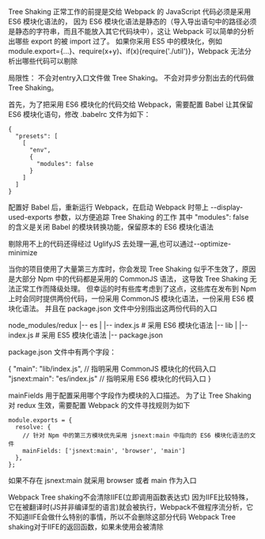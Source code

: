 Tree Shaking 正常工作的前提是交给 Webpack 的 JavaScript 代码必须是采用 ES6 模块化语法的， 因为 ES6 模块化语法是静态的（导入导出语句中的路径必须是静态的字符串，而且不能放入其它代码块中），这让 Webpack 可以简单的分析出哪些 export 的被 import 过了。 如果你采用 ES5 中的模块化，例如 module.export={...}、require(x+y)、if(x){require('./util')}，Webpack 无法分析出哪些代码可以剔除

局限性：
不会对entry入口文件做 Tree Shaking。
不会对异步分割出去的代码做 Tree Shaking。

首先，为了把采用 ES6 模块化的代码交给 Webpack，需要配置 Babel 让其保留 ES6 模块化语句，修改 .babelrc 文件为如下：
```
{
  "presets": [
    [
      "env",
      {
        "modules": false
      }
    ]
  ]
}
```
配置好 Babel 后，重新运行 Webpack，在启动 Webpack 时带上 --display-used-exports 参数，以方便追踪 Tree Shaking 的工作
其中 "modules": false 的含义是关闭 Babel 的模块转换功能，保留原本的 ES6 模块化语法


剔除用不上的代码还得经过 UglifyJS 去处理一遍,也可以通过--optimize-minimize

当你的项目使用了大量第三方库时，你会发现 Tree Shaking 似乎不生效了，原因是大部分 Npm 中的代码都是采用的 CommonJS 语法， 这导致 Tree Shaking 无法正常工作而降级处理。 但幸运的时有些库考虑到了这点，这些库在发布到 Npm 上时会同时提供两份代码，一份采用 CommonJS 模块化语法，一份采用 ES6 模块化语法。 并且在 package.json 文件中分别指出这两份代码的入口

node_modules/redux
|-- es
|   |-- index.js # 采用 ES6 模块化语法
|-- lib
|   |-- index.js # 采用 ES5 模块化语法
|-- package.json

package.json 文件中有两个字段：

{
  "main": "lib/index.js", // 指明采用 CommonJS 模块化的代码入口
  "jsnext:main": "es/index.js" // 指明采用 ES6 模块化的代码入口
}

mainFields 用于配置采用哪个字段作为模块的入口描述。 为了让 Tree Shaking 对 redux 生效，需要配置 Webpack 的文件寻找规则为如下
```
module.exports = {
  resolve: {
    // 针对 Npm 中的第三方模块优先采用 jsnext:main 中指向的 ES6 模块化语法的文件
    mainFields: ['jsnext:main', 'browser', 'main']
  },
};
```
如果不存在 jsnext:main 就采用 browser 或者 main 作为入口


Webpack Tree shaking不会清除IIFE(立即调用函数表达式)
因为IIFE比较特殊，它在被翻译时(JS并非编译型的语言)就会被执行，Webpack不做程序流分析，它不知道IIFE会做什么特别的事情，所以不会删除这部分代码
Webpack Tree shaking对于IIFE的返回函数，如果未使用会被清除

